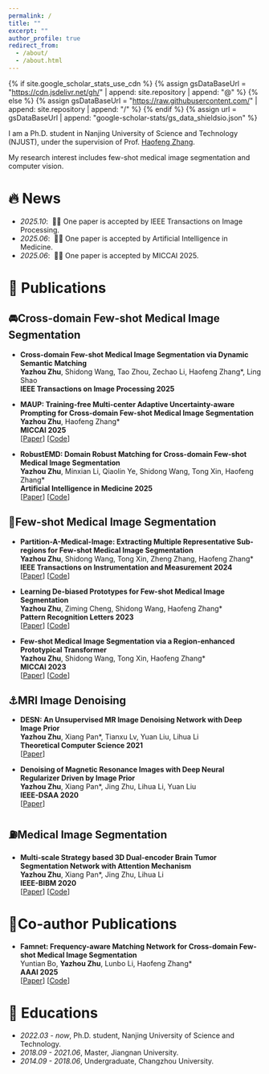 ```yaml
---
permalink: /
title: ""
excerpt: ""
author_profile: true
redirect_from: 
  - /about/
  - /about.html
---
```


{% if site.google_scholar_stats_use_cdn %}
{% assign gsDataBaseUrl = "https://cdn.jsdelivr.net/gh/" | append: site.repository | append: "@" %}
{% else %}
{% assign gsDataBaseUrl = "https://raw.githubusercontent.com/" | append: site.repository | append: "/" %}
{% endif %}
{% assign url = gsDataBaseUrl | append: "google-scholar-stats/gs_data_shieldsio.json" %}

<span class='anchor' id='about-me'></span>

I am a Ph.D. student in Nanjing University of Science and Technology (NJUST), under the supervision of Prof. [Haofeng Zhang](https://scholar.google.com/citations?user=BRFfdhcAAAAJ&hl=en&oi=ao). 

My research interest includes few-shot medical image segmentation and computer vision. 



# 🔥 News
- *2025.10*: &nbsp;🎉🎉 One paper is accepted by IEEE Transactions on Image Processing.
- *2025.06*: &nbsp;🎉🎉 One paper is accepted by Artificial Intelligence in Medicine.
- *2025.06*: &nbsp;🎉🎉 One paper is accepted by MICCAI 2025. 

# 📝 Publications

## 🚘Cross-domain Few-shot Medical Image Segmentation

- **Cross-domain Few-shot Medical Image Segmentation via Dynamic Semantic Matching**
  <br>
  **Yazhou Zhu**, Shidong Wang, Tao Zhou, Zechao Li, Haofeng Zhang*, Ling Shao
  <br>
  **IEEE Transactions on Image Processing 2025**

- **MAUP: Training-free Multi-center Adaptive Uncertainty-aware Prompting for Cross-domain Few-shot Medical Image Segmentation**
  <br>
  **Yazhou Zhu**, Haofeng Zhang*
  <br>
  **MICCAI 2025**
  <br>
  [[Paper](https://arxiv.org/abs/2508.03511)] [[Code](https://github.com/YazhouZhu19/MAUP)]

- **RobustEMD: Domain Robust Matching for Cross-domain Few-shot Medical Image Segmentation**
  <br>
  **Yazhou Zhu**, Minxian Li, Qiaolin Ye, Shidong Wang, Tong Xin, Haofeng Zhang*
  <br>
  **Artificial Intelligence in Medicine 2025**
  <br>
  [[Paper](https://www.sciencedirect.com/science/article/abs/pii/S0933365725001320)] [[Code](https://github.com/YazhouZhu19/RobustEMD)]


## 🚖Few-shot Medical Image Segmentation

- **Partition-A-Medical-Image: Extracting Multiple Representative Sub-regions for Few-shot Medical Image Segmentation**
  <br>
  **Yazhou Zhu**, Shidong Wang, Tong Xin, Zheng Zhang, Haofeng Zhang*
  <br>
  **IEEE Transactions on Instrumentation and Measurement 2024**
  <br>
  [[Paper](https://ieeexplore.ieee.org/abstract/document/10478981/)] [[Code](https://github.com/YazhouZhu19/Partition-A-Medical-Image)]

- **Learning De-biased Prototypes for Few-shot Medical Image Segmentation**
  <br>
  **Yazhou Zhu**, Ziming Cheng, Shidong Wang, Haofeng Zhang*
  <br>
  **Pattern Recognition Letters 2023**
  <br>
  [[Paper](https://www.sciencedirect.com/science/article/abs/pii/S0167865524001417)] [[Code](https://github.com/YazhouZhu19/DMAP)]

- **Few-shot Medical Image Segmentation via a Region-enhanced Prototypical Transformer**
  <br>
  **Yazhou Zhu**, Shidong Wang, Tong Xin, Haofeng Zhang*
  <br>
  **MICCAI 2023**
  <br>
  [[Paper](https://link.springer.com/chapter/10.1007/978-3-031-43901-8_26)] [[Code](https://github.com/YazhouZhu19/RPT)]

## ⚓️MRI Image Denoising

- **DESN: An Unsupervised MR Image Denoising Network with Deep Image Prior**
  <br>
  **Yazhou Zhu**, Xiang Pan*, Tianxu Lv, Yuan Liu, Lihua Li
  <br>
  **Theoretical Computer Science 2021**
  <br>
  [[Paper](https://www.sciencedirect.com/science/article/pii/S0304397521003522)]

- **Denoising of Magnetic Resonance Images with Deep Neural Regularizer Driven by Image Prior**
  <br>
  **Yazhou Zhu**, Xiang Pan*, Jing Zhu, Lihua Li, Yuan Liu
  <br>
  **IEEE-DSAA 2020**
  <br>
  [[Paper](https://drive.google.com/file/d/1Sg9mUTG0lJuRpfBl1KT2lp742E9HwPUN/view)]

## ⛽️Medical Image Segmentation

- **Multi-scale Strategy based 3D Dual-encoder Brain Tumor Segmentation Network with Attention Mechanism**
  <br>
  **Yazhou Zhu**, Xiang Pan*, Jing Zhu, Lihua Li
  <br>
  **IEEE-BIBM 2020**
  <br>
  [[Paper](https://ieeexplore.ieee.org/document/9313089)] [[Code](https://github.com/YazhouZhu19/3D-Dual-Encoder)]


# 👻Co-author Publications

- **Famnet: Frequency-aware Matching Network for Cross-domain Few-shot Medical Image Segmentation**
  <br>
  Yuntian Bo, **Yazhou Zhu**, Lunbo Li, Haofeng Zhang*
  <br>
  **AAAI 2025**
  <br>
  [[Paper](https://arxiv.org/abs/2412.09319)] [[Code](https://github.com/primebo1/FAMNet)]




# 📖 Educations
- *2022.03 - now*, Ph.D. student, Nanjing University of Science and Technology.
- *2018.09 - 2021.06*, Master, Jiangnan University. 
- *2014.09 - 2018.06*, Undergraduate, Changzhou University. 

